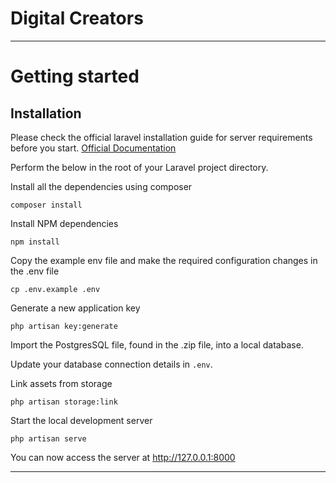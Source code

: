 # Digital Creators

----------

# Getting started

## Installation

Please check the official laravel installation guide for server requirements before you start. [Official Documentation](https://laravel.com/docs/8.x/installation)

Perform the below in the root of your Laravel project directory.

Install all the dependencies using composer

    composer install

Install NPM dependencies

    npm install

Copy the example env file and make the required configuration changes in the .env file

    cp .env.example .env

Generate a new application key

    php artisan key:generate

Import the PostgresSQL file, found in the .zip file, into a local database. 

Update your database connection details in `.env`.

Link assets from storage

    php artisan storage:link

Start the local development server

    php artisan serve

You can now access the server at http://127.0.0.1:8000

----------
